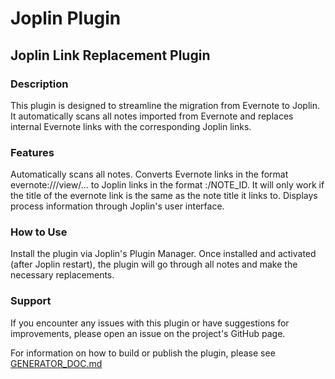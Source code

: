 # Joplin Plugin

## Joplin Link Replacement Plugin
### Description
This plugin is designed to streamline the migration from Evernote to Joplin. It automatically scans all notes imported from Evernote and replaces internal Evernote links with the corresponding Joplin links.

### Features
Automatically scans all notes.
Converts Evernote links in the format evernote:///view/... to Joplin links in the format :/NOTE_ID.
It will only work if the title of the evernote link is the same as the note title it links to.
Displays process information through Joplin's user interface.

### How to Use
Install the plugin via Joplin's Plugin Manager.
Once installed and activated (after Joplin restart), the plugin will go through all notes and make the necessary replacements.

### Support
If you encounter any issues with this plugin or have suggestions for improvements, please open an issue on the project's GitHub page.

For information on how to build or publish the plugin, please see [GENERATOR_DOC.md](./GENERATOR_DOC.md)

